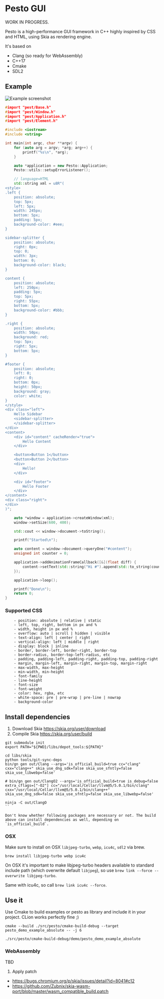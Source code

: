 # Pesto GUI


WORK IN PROGRESS.

Pesto is a high-performance GUI framework in C++ highly inspired by CSS and HTML,
using Skia as rendering engine.

It's based on

  - Clang (so ready for WebAssembly)
  - C++17
  - Cmake
  - SDL2


## Example

![Example screenshot](https://raw.github.com/marcj/Pesto/master/docs/assets/screenot-example_absolute.png)

```c++
#import "pest/Base.h"
#import "pest/Window.h"
#import "pest/Application.h"
#import "pest/Element.h"

#include <iostream>
#include <string>

int main(int argc, char **argv) {
    for (auto arg = argv; *arg; arg++) {
        printf("%s\n", *arg);
    }

    auto *application = new Pesto::Application;
    Pesto::utils::setupErrorListener();

    // language=HTML
    std::string xml = u8R"(
<style>
.left {
    position: absolute;
    top: 5px;
    left: 5px;
    width: 245px;
    bottom: 5px;
    padding: 5px;
    background-color: #eee;
}

sidebar-splitter {
    position: absolute;
    right: 0px;
    top: 0;
    width: 3px;
    bottom: 0;
    background-color: black;
}

content {
    position: absolute;
    left: 250px;
    padding: 5px;
    top: 5px;
    right: 55px;
    bottom: 5px;
    background-color: #bbb;
}

.right {
    position: absolute;
    width: 50px;
    background: red;
    top: 5px;
    right: 5px;
    bottom: 5px;
}

#footer {
    position: absolute;
    left: 0;
    right: 0;
    bottom: 0px;
    height: 50px;
    background: gray;
    color: white;
}
</style>
<div class="left">
    Hello Sidebar
    <sidebar-splitter>
    </sidebar-splitter>
</div>
<content>
    <div id="content" cacheRender="true">
        Hello Content
    </div>

    <button>Button 1</button>
    <button>Button 2</button>
    <div>
        Hello!
    </div>

    <div id="footer">
        Hello Footer
    </div>
</content>
<div class="right">
</div>
)";

    auto *window = application->createWindow(xml);
    window->setSize(600, 400);

    std::cout << window->document->toString();

    printf("Started\n");

    auto content = window->document->queryOne("#content");
    unsigned int counter = 0;

    application->addAnimationFrameCallback([&](float diff) {
        content->setText(std::string("Hi #").append(std::to_string(counter++)));
    });

    application->loop();

    printf("Done\n");
    return 0;
}
```

### Supported CSS

```
    - position: absolute | relative | static
    - left, top, right, bottom in px and %
    - width, height in px and %
    - overflow: auto | scroll | hidden | visible
    - text-align: left | center | right
    - vertical-align: left | middle | right
    - display: block | inline
    - border, border-left, border-right, border-top
    - border-radius, border-top-left-radius, etc
    - padding, padding-left, padding-right, padding-top, padding-right
    - margin, margin-left, margin-right, margin-top, margin-right
    - max-width, max-height
    - min-width, min-height
    - font-family
    - line-height
    - font-size
    - font-weight
    - color: hex, rgba, etc
    - white-space: pre | pre-wrap | pre-line | nowrap
    - background-color
```

## Install dependencies

1. Download Skia https://skia.org/user/download
2. Compile Skia https://skia.org/user/build

```
git submodule init
export PATH="${PWD}/libs/depot_tools:${PATH}"

cd libs/skia
python tools/git-sync-deps
bin/gn gen out/Clang --args='is_official_build=true cc="clang" cxx="clang++" skia_use_dng_sdk=false skia_use_sfntly=false skia_use_libwebp=false'

# bin/gn gen out/ClangO2 --args='is_official_build=true is_debug=false extra_cflags=["-O2"] cc="/usr/local/Cellar/llvm@5/5.0.1/bin/clang" cxx="/usr/local/Cellar/llvm@5/5.0.1/bin/clang++" skia_use_dng_sdk=false skia_use_sfntly=false skia_use_libwebp=false'

ninja -C out/ClangO
``

Don't know whether following packages are necessary or not. The build above can install dependencies as well, depending on `is_official_build`.
```


### OSX

Make sure to install on OSX `libjpeg-turbo`, `webp`, `icu4c`, `sdl2` via brew.

```
brew install libjpeg-turbo webp icu4c
```

On OSX it's important to make libjpeg-turbo headers available to standard include path (which overwrite default `libjpeg`),
so use `brew link --force --overwrite libjpeg-turbo`.

Same with icu4c, so call `brew link icu4c --force`.

## Use it

Use Cmake to build examples or pesto as library and include it in your project.
CLion works perfectly fine ;)


```
cmake --build ./src/pesto/cmake-build-debug --target pesto_demo_example_absolute -- -j 6

./src/pesto/cmake-build-debug/demo/pesto_demo_example_absolute
```


### WebAssembly

TBD

1. Apply patch
 - https://bugs.chromium.org/p/skia/issues/detail?id=8041#c12
 - https://github.com/Zubnix/skia-wasm-port/blob/master/wasm_compatible_build.patch